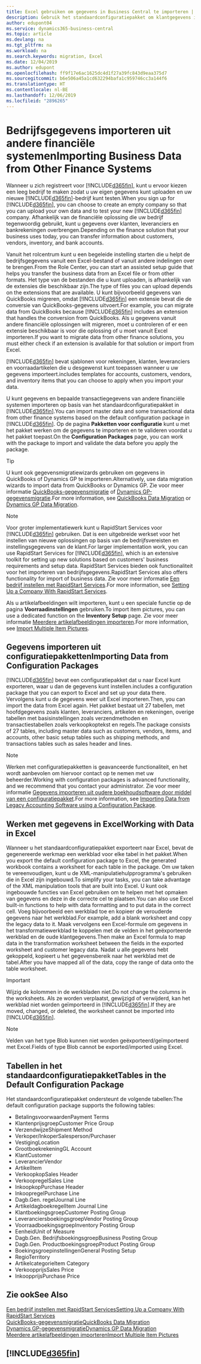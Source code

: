 ```yaml
---
title: Excel gebruiken om gegevens in Business Central te importeren | Microsoft Docs
description: Gebruik het standaardconfiguratiepakket om klantgegevens in Excel toe te voegen en weer in Business Central te importeren.
author: edupont04
ms.service: dynamics365-business-central
ms.topic: article
ms.devlang: na
ms.tgt_pltfrm: na
ms.workload: na
ms.search.keywords: migration, Excel
ms.date: 12/04/2019
ms.author: edupont
ms.openlocfilehash: ff9f17e6ac1625dc4d1f27a39fc843d9eaa375d7
ms.sourcegitcommit: b6e506a45a1cd632294bafa1c959746cc3a144f6
ms.translationtype: HT
ms.contentlocale: nl-BE
ms.lasthandoff: 12/06/2019
ms.locfileid: "2896265"
---
```

# <a name="importing-business-data-from-other-finance-systems"></a><span data-ttu-id="25cc5-103">Bedrijfsgegevens importeren uit andere financiële systemen</span><span class="sxs-lookup"><span data-stu-id="25cc5-103">Importing Business Data from Other Finance Systems</span></span>
<span data-ttu-id="25cc5-104">Wanneer u zich registreert voor [!INCLUDE[d365fin](includes/d365fin_md.md)], kunt u ervoor kiezen een leeg bedrijf te maken zodat u uw eigen gegevens kunt uploaden en uw nieuwe [!INCLUDE[d365fin](includes/d365fin_md.md)]-bedrijf kunt testen.</span><span class="sxs-lookup"><span data-stu-id="25cc5-104">When you sign up for [!INCLUDE[d365fin](includes/d365fin_md.md)], you can choose to create an empty company so that you can upload your own data and to test your new [!INCLUDE[d365fin](includes/d365fin_md.md)] company.</span></span> <span data-ttu-id="25cc5-105">Afhankelijk van de financiële oplossing die uw bedrijf tegenwoordig gebruikt, kunt u gegevens over klanten, leveranciers en bankrekeningen overbrengen.</span><span class="sxs-lookup"><span data-stu-id="25cc5-105">Depending on the finance solution that your business uses today, you can transfer information about customers, vendors, inventory, and bank accounts.</span></span>  

<span data-ttu-id="25cc5-106">Vanuit het rolcentrum kunt u een begeleide instelling starten die u helpt de bedrijfsgegevens vanuit een Excel-bestand of vanuit andere indelingen over te brengen.</span><span class="sxs-lookup"><span data-stu-id="25cc5-106">From the Role Center, you can start an assisted setup guide that helps you transfer the business data from an Excel file or from other formats.</span></span> <span data-ttu-id="25cc5-107">Het type van de bestanden die u kunt uploaden, is afhankelijk van de extensies die beschikbaar zijn.</span><span class="sxs-lookup"><span data-stu-id="25cc5-107">The type of files you can upload depends on the extensions that are available.</span></span> <span data-ttu-id="25cc5-108">U kunt bijvoorbeeld gegevens van QuickBooks migreren, omdat [!INCLUDE[d365fin](includes/d365fin_md.md)] een extensie bevat die de conversie van QuickBooks-gegevens uitvoert.</span><span class="sxs-lookup"><span data-stu-id="25cc5-108">For example, you can migrate data from QuickBooks because [!INCLUDE[d365fin](includes/d365fin_md.md)] includes an extension that handles the conversion from QuickBooks.</span></span> <span data-ttu-id="25cc5-109">Als u gegevens vanuit andere financiële oplossingen wilt migreren, moet u controleren of er een extensie beschikbaar is voor die oplossing of u moet vanuit Excel importeren.</span><span class="sxs-lookup"><span data-stu-id="25cc5-109">If you want to migrate data from other finance solutions, you must either check if an extension is available for that solution or import from Excel.</span></span>  

[!INCLUDE[d365fin](includes/d365fin_md.md)] <span data-ttu-id="25cc5-110">bevat sjablonen voor rekeningen, klanten, leveranciers en voorraadartikelen die u desgewenst kunt toepassen wanneer u uw gegevens importeert.</span><span class="sxs-lookup"><span data-stu-id="25cc5-110">includes templates for accounts, customers, vendors, and inventory items that you can choose to apply when you import your data.</span></span>

<span data-ttu-id="25cc5-111">U kunt gegevens en bepaalde transactiegegevens van andere financiële systemen importeren op basis van het standaardconfiguratiepakket in [!INCLUDE[d365fin](includes/d365fin_md.md)].</span><span class="sxs-lookup"><span data-stu-id="25cc5-111">You can import master data and some transactional data from other finance systems based on the default configuration package in [!INCLUDE[d365fin](includes/d365fin_md.md)].</span></span> <span data-ttu-id="25cc5-112">Op de pagina **Pakketten voor configuratie** kunt u met het pakket werken om de gegevens te importeren en te valideren voordat u het pakket toepast.</span><span class="sxs-lookup"><span data-stu-id="25cc5-112">On the **Configuration Packages** page, you can work with the package to import and validate the data before you apply the package.</span></span>  

> [!TIP]  
> <span data-ttu-id="25cc5-113">U kunt ook gegevensmigratiewizards gebruiken om gegevens in QuickBooks of Dynamics GP te importeren.</span><span class="sxs-lookup"><span data-stu-id="25cc5-113">Alternatively, use data migration wizards to import data from QuickBooks or Dynamics GP.</span></span> <span data-ttu-id="25cc5-114">Zie voor meer informatie [QuickBooks-gegevensmigratie](ui-extensions-quickbooks-data-migration.md) of [Dynamics GP-gegevensmigratie](ui-extensions-dynamicsgp-data-migration.md).</span><span class="sxs-lookup"><span data-stu-id="25cc5-114">For more information, see [QuickBooks Data Migration](ui-extensions-quickbooks-data-migration.md) or [Dynamics GP Data Migration](ui-extensions-dynamicsgp-data-migration.md).</span></span>

> [!NOTE]  
> <span data-ttu-id="25cc5-115">Voor groter implementatiewerk kunt u RapidStart Services voor [!INCLUDE[d365fin](includes/d365fin_md.md)] gebruiken. Dat is een uitgebreide werkset voor het instellen van nieuwe oplossingen op basis van de bedrijfsvereisten en instellingsgegevens van de klant.</span><span class="sxs-lookup"><span data-stu-id="25cc5-115">For larger implementation work, you can use RapidStart Services for [!INCLUDE[d365fin](includes/d365fin_md.md)], which is an extensive toolkit for setting up new solutions based on customers' business requirements and setup data.</span></span> <span data-ttu-id="25cc5-116">RapidStart Services bieden ook functionaliteit voor het importeren van bedrijfsgegevens.</span><span class="sxs-lookup"><span data-stu-id="25cc5-116">RapidStart Services also offers functionality for import of business data.</span></span> <span data-ttu-id="25cc5-117">Zie voor meer informatie [Een bedrijf instellen met RapidStart Services](admin-set-up-a-company-with-rapidstart.md).</span><span class="sxs-lookup"><span data-stu-id="25cc5-117">For more information, see [Setting Up a Company With RapidStart Services](admin-set-up-a-company-with-rapidstart.md).</span></span>

<span data-ttu-id="25cc5-118">Als u artikelafbeeldingen wilt importeren, kunt u een speciale functie op de pagina **Voorraadinstellingen** gebruiken.</span><span class="sxs-lookup"><span data-stu-id="25cc5-118">To import item pictures, you can use a dedicated function on the **Inventory Setup** page.</span></span> <span data-ttu-id="25cc5-119">Zie voor meer informatie [Meerdere artikelafbeeldingen importeren](inventory-how-import-item-pictures.md).</span><span class="sxs-lookup"><span data-stu-id="25cc5-119">For more information, see [Import Multiple Item Pictures](inventory-how-import-item-pictures.md).</span></span>

## <a name="importing-data-from-configuration-packages"></a><span data-ttu-id="25cc5-120">Gegevens importeren uit configuratiepakketten</span><span class="sxs-lookup"><span data-stu-id="25cc5-120">Importing Data from Configuration Packages</span></span>
[!INCLUDE[d365fin](includes/d365fin_md.md)] <span data-ttu-id="25cc5-121">bevat een configuratiepakket dat u naar Excel kunt exporteren, waar u dan de gegevens kunt instellen.</span><span class="sxs-lookup"><span data-stu-id="25cc5-121">includes a configuration package that you can export to Excel and set up your data there.</span></span> <span data-ttu-id="25cc5-122">Vervolgens kunt u de gegevens weer uit Excel importeren.</span><span class="sxs-lookup"><span data-stu-id="25cc5-122">Then, you can import the data from Excel again.</span></span> <span data-ttu-id="25cc5-123">Het pakket bestaat uit 27 tabellen, met hoofdgegevens zoals klanten, leveranciers, artikelen en rekeningen, overige tabellen met basisinstellingen zoals verzendmethoden en transactiestabellen zoals verkoopkoptekst en regels.</span><span class="sxs-lookup"><span data-stu-id="25cc5-123">The package consists of 27 tables, including master data such as customers, vendors, items, and accounts, other basic setup tables such as shipping methods, and transactions tables such as sales header and lines.</span></span>  

> [!NOTE]  
>   <span data-ttu-id="25cc5-124">Werken met configuratiepakketten is geavanceerde functionaliteit, en het wordt aanbevolen om hiervoor contact op te nemen met uw beheerder.</span><span class="sxs-lookup"><span data-stu-id="25cc5-124">Working with configuration packages is advanced functionality, and we recommend that you contact your administrator.</span></span> <span data-ttu-id="25cc5-125">Zie voor meer informatie [Gegevens importeren uit oudere boekhoudsoftware door middel van een configuratiepakket](across-import-data-configuration-packages.md).</span><span class="sxs-lookup"><span data-stu-id="25cc5-125">For more information, see [Importing Data from Legacy Accounting Software using a Configuration Package](across-import-data-configuration-packages.md).</span></span>

## <a name="working-with-data-in-excel"></a><span data-ttu-id="25cc5-126">Werken met gegevens in Excel</span><span class="sxs-lookup"><span data-stu-id="25cc5-126">Working with Data in Excel</span></span>
<span data-ttu-id="25cc5-127">Wanneer u het standaardconfiguratiepakket exporteert naar Excel, bevat de gegenereerde werkmap een werkblad voor elke tabel in het pakket.</span><span class="sxs-lookup"><span data-stu-id="25cc5-127">When you export the default configuration package to Excel, the generated workbook contains a worksheet for each table in the package.</span></span> <span data-ttu-id="25cc5-128">Om uw taken te vereenvoudigen, kunt u de XML-manipulatiehulpprogramma's gebruiken die in Excel zijn ingebouwd.</span><span class="sxs-lookup"><span data-stu-id="25cc5-128">To simplify your tasks, you can take advantage of the XML manipulation tools that are built into Excel.</span></span> <span data-ttu-id="25cc5-129">U kunt ook ingebouwde functies van Excel gebruiken om te helpen met het opmaken van gegevens en deze in de correcte cel te plaatsen.</span><span class="sxs-lookup"><span data-stu-id="25cc5-129">You can also use Excel built-in functions to help with data formatting and to put data in the correct cell.</span></span> <span data-ttu-id="25cc5-130">Voeg bijvoorbeeld een werkblad toe en kopieer de verouderde gegevens naar het werkblad.</span><span class="sxs-lookup"><span data-stu-id="25cc5-130">For example, add a blank worksheet and copy the legacy data to it.</span></span> <span data-ttu-id="25cc5-131">Maak vervolgens een Excel-formule om gegevens in het transformatiewerkblad te koppelen met de velden in het geëxporteerde werkblad en de oude klantgegevens.</span><span class="sxs-lookup"><span data-stu-id="25cc5-131">Then make an Excel formula to map data in the transformation worksheet between the fields in the exported worksheet and customer legacy data.</span></span> <span data-ttu-id="25cc5-132">Nadat u alle gegevens hebt gekoppeld, kopieert u het gegevensbereik naar het werkblad met de tabel.</span><span class="sxs-lookup"><span data-stu-id="25cc5-132">After you have mapped all of the data, copy the range of data onto the table worksheet.</span></span>  

> [!IMPORTANT]  
>  <span data-ttu-id="25cc5-133">Wijzig de kolommen in de werkbladen niet.</span><span class="sxs-lookup"><span data-stu-id="25cc5-133">Do not change the columns in the worksheets.</span></span> <span data-ttu-id="25cc5-134">Als ze worden verplaatst, gewijzigd of verwijderd, kan het werkblad niet worden geïmporteerd in [!INCLUDE[d365fin](includes/d365fin_md.md)].</span><span class="sxs-lookup"><span data-stu-id="25cc5-134">If they are moved, changed, or deleted, the worksheet cannot be imported into [!INCLUDE[d365fin](includes/d365fin_md.md)].</span></span>

> [!NOTE]
> <span data-ttu-id="25cc5-135">Velden van het type Blob kunnen niet worden geëxporteerd/geïmporteerd met Excel.</span><span class="sxs-lookup"><span data-stu-id="25cc5-135">Fields of type Blob cannot be exported/imported using Excel.</span></span>

## <a name="tables-in-the-default-configuration-package"></a><span data-ttu-id="25cc5-136">Tabellen in het standaardconfiguratiepakket</span><span class="sxs-lookup"><span data-stu-id="25cc5-136">Tables in the Default Configuration Package</span></span>
<span data-ttu-id="25cc5-137">Het standaardconfiguratiepakket ondersteunt de volgende tabellen:</span><span class="sxs-lookup"><span data-stu-id="25cc5-137">The default configuration package supports the following tables:</span></span>

-   <span data-ttu-id="25cc5-138">Betalingsvoorwaarden</span><span class="sxs-lookup"><span data-stu-id="25cc5-138">Payment Terms</span></span>
-   <span data-ttu-id="25cc5-139">Klantenprijsgroep</span><span class="sxs-lookup"><span data-stu-id="25cc5-139">Customer Price Group</span></span>
-   <span data-ttu-id="25cc5-140">Verzendwijze</span><span class="sxs-lookup"><span data-stu-id="25cc5-140">Shipment Method</span></span>
-   <span data-ttu-id="25cc5-141">Verkoper/Inkoper</span><span class="sxs-lookup"><span data-stu-id="25cc5-141">Salesperson/Purchaser</span></span>
-   <span data-ttu-id="25cc5-142">Vestiging</span><span class="sxs-lookup"><span data-stu-id="25cc5-142">Location</span></span>
-   <span data-ttu-id="25cc5-143">Grootboekrekening</span><span class="sxs-lookup"><span data-stu-id="25cc5-143">GL Account</span></span>
-   <span data-ttu-id="25cc5-144">Klant</span><span class="sxs-lookup"><span data-stu-id="25cc5-144">Customer</span></span>
-   <span data-ttu-id="25cc5-145">Leverancier</span><span class="sxs-lookup"><span data-stu-id="25cc5-145">Vendor</span></span>
-   <span data-ttu-id="25cc5-146">Artikel</span><span class="sxs-lookup"><span data-stu-id="25cc5-146">Item</span></span>
-   <span data-ttu-id="25cc5-147">Verkoopkop</span><span class="sxs-lookup"><span data-stu-id="25cc5-147">Sales Header</span></span>
-   <span data-ttu-id="25cc5-148">Verkoopregel</span><span class="sxs-lookup"><span data-stu-id="25cc5-148">Sales Line</span></span>
-   <span data-ttu-id="25cc5-149">Inkoopkop</span><span class="sxs-lookup"><span data-stu-id="25cc5-149">Purchase Header</span></span>
-   <span data-ttu-id="25cc5-150">Inkoopregel</span><span class="sxs-lookup"><span data-stu-id="25cc5-150">Purchase Line</span></span>
-   <span data-ttu-id="25cc5-151">Dagb.</span><span class="sxs-lookup"><span data-stu-id="25cc5-151">Gen.</span></span> <span data-ttu-id="25cc5-152">regel</span><span class="sxs-lookup"><span data-stu-id="25cc5-152">Journal Line</span></span>
-   <span data-ttu-id="25cc5-153">Artikeldagboekregel</span><span class="sxs-lookup"><span data-stu-id="25cc5-153">Item Journal Line</span></span>
-   <span data-ttu-id="25cc5-154">Klantboekingsgroep</span><span class="sxs-lookup"><span data-stu-id="25cc5-154">Customer Posting Group</span></span>
-   <span data-ttu-id="25cc5-155">Leveranciersboekingsgroep</span><span class="sxs-lookup"><span data-stu-id="25cc5-155">Vendor Posting Group</span></span>
-   <span data-ttu-id="25cc5-156">Voorraadboekingsgroep</span><span class="sxs-lookup"><span data-stu-id="25cc5-156">Inventory Posting Group</span></span>
-   <span data-ttu-id="25cc5-157">Eenheid</span><span class="sxs-lookup"><span data-stu-id="25cc5-157">Unit of Measure</span></span>
-   <span data-ttu-id="25cc5-158">Dagb.</span><span class="sxs-lookup"><span data-stu-id="25cc5-158">Gen.</span></span> <span data-ttu-id="25cc5-159">Bedrijfsboekingsgroep</span><span class="sxs-lookup"><span data-stu-id="25cc5-159">Business Posting Group</span></span>
-   <span data-ttu-id="25cc5-160">Dagb.</span><span class="sxs-lookup"><span data-stu-id="25cc5-160">Gen.</span></span> <span data-ttu-id="25cc5-161">Productboekingsgroep</span><span class="sxs-lookup"><span data-stu-id="25cc5-161">Product Posting Group</span></span>
-   <span data-ttu-id="25cc5-162">Boekingsgroepinstellingen</span><span class="sxs-lookup"><span data-stu-id="25cc5-162">General Posting Setup</span></span>
-   <span data-ttu-id="25cc5-163">Regio</span><span class="sxs-lookup"><span data-stu-id="25cc5-163">Territory</span></span>
-   <span data-ttu-id="25cc5-164">Artikelcategorie</span><span class="sxs-lookup"><span data-stu-id="25cc5-164">Item Category</span></span>
-   <span data-ttu-id="25cc5-165">Verkoopprijs</span><span class="sxs-lookup"><span data-stu-id="25cc5-165">Sales Price</span></span>
-   <span data-ttu-id="25cc5-166">Inkoopprijs</span><span class="sxs-lookup"><span data-stu-id="25cc5-166">Purchase Price</span></span>

## <a name="see-also"></a><span data-ttu-id="25cc5-167">Zie ook</span><span class="sxs-lookup"><span data-stu-id="25cc5-167">See Also</span></span>
[<span data-ttu-id="25cc5-168">Een bedrijf instellen met RapidStart Services</span><span class="sxs-lookup"><span data-stu-id="25cc5-168">Setting Up a Company With RapidStart Services</span></span>](admin-set-up-a-company-with-rapidstart.md)  
[<span data-ttu-id="25cc5-169">QuickBooks-gegevensmigratie</span><span class="sxs-lookup"><span data-stu-id="25cc5-169">QuickBooks Data Migration</span></span>](ui-extensions-quickbooks-data-migration.md)  
[<span data-ttu-id="25cc5-170">Dynamics GP-gegevensmigratie</span><span class="sxs-lookup"><span data-stu-id="25cc5-170">Dynamics GP Data Migration</span></span>](ui-extensions-dynamicsgp-data-migration.md)  
[<span data-ttu-id="25cc5-171">Meerdere artikelafbeeldingen importeren</span><span class="sxs-lookup"><span data-stu-id="25cc5-171">Import Multiple Item Pictures</span></span>](inventory-how-import-item-pictures.md)

## [!INCLUDE[d365fin](includes/free_trial_md.md)]  
